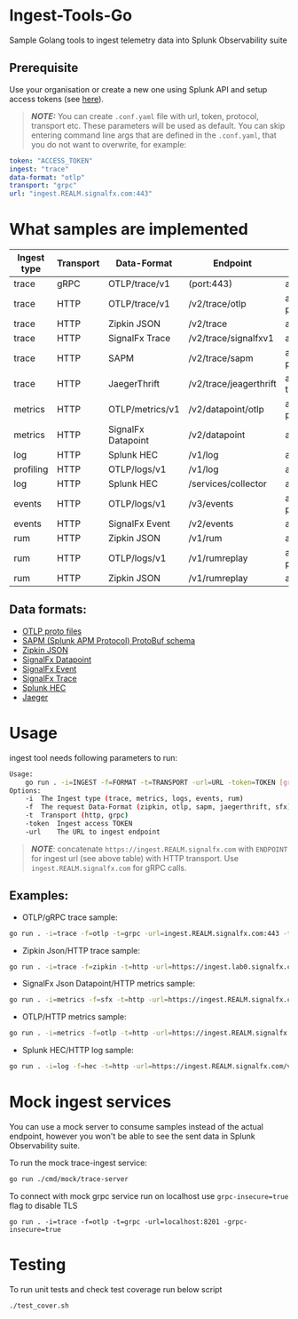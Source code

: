 # Ingest-Tools-Go
Sample Golang tools to ingest telemetry data into Splunk Observability suite

## Prerequisite
Use your organisation or create a new one using Splunk API and setup access tokens (see [here](https://github.com/LukaszSwolkien/ingest-tools)).

> **_NOTE:_**
You can create `.conf.yaml` file with url, token, protocol, transport etc. These parameters will be used as default. You can skip entering command line args that are defined in the `.conf.yaml`, that you do not want to overwrite, for example: 
```yaml
token: "ACCESS_TOKEN"
ingest: "trace"
data-format: "otlp"
transport: "grpc"
url: "ingest.REALM.signalfx.com:443"
```

# What samples are implemented

|Ingest type | Transport | Data-Format        | Endpoint               | Content-Type           | Sample  |
|------------|-----------|--------------------|------------------------|------------------------|---------|
|trace       |   gRPC    | OTLP/trace/v1      | (port:443)             | application/grpc       | &check; |
|trace       |   HTTP    | OTLP/trace/v1      | /v2/trace/otlp         | application/x-protobuf | &check; |
|trace       |   HTTP    | Zipkin JSON        | /v2/trace              | application/json       | &check; |
|trace       |   HTTP    | SignalFx Trace     | /v2/trace/signalfxv1   | application/json       | &check; |
|trace       |   HTTP    | SAPM               | /v2/trace/sapm         | application/x-protobuf | &check; |
|trace       |   HTTP    | JaegerThrift       | /v2/trace/jeagerthrift | application/x-thrift   | &check; |
|metrics     |   HTTP    | OTLP/metrics/v1    | /v2/datapoint/otlp     | application/x-protobuf | &check; |
|metrics     |   HTTP    | SignalFx Datapoint | /v2/datapoint          | application/json       | &check; |
|log         |   HTTP    | Splunk HEC         | /v1/log                | application/json       | &check; |
|profiling   |   HTTP    | OTLP/logs/v1       | /v1/log                | application/json       |         |
|log         |   HTTP    | Splunk HEC         | /services/collector    | application/json       |         |
|events      |   HTTP    | OTLP/logs/v1       | /v3/events             | application/x-protobuf |         |
|events      |   HTTP    | SignalFx Event     | /v2/events             | application/json       |         |
|rum         |   HTTP    | Zipkin JSON        | /v1/rum                | application/json       |         |
|rum         |   HTTP    | OTLP/logs/v1       | /v1/rumreplay          | application/x-protobuf |         |
|rum         |   HTTP    | Zipkin JSON        | /v1/rumreplay          | application/json       |         |


## Data formats:

* [OTLP proto files](https://github.com/open-telemetry/opentelemetry-proto/tree/main/opentelemetry/proto) 
* [SAPM (Splunk APM Protocol) ProtoBuf schema](https://github.com/signalfx/sapm-proto)
* [Zipkin JSON](https://zipkin.io/pages/data_model.html)
* [SignalFx Datapoint](https://dev.splunk.com/observability/reference/api/ingest_data/latest#endpoint-send-metrics)
* [SignalFx Event](https://dev.splunk.com/observability/reference/api/ingest_data/latest#endpoint-send-events)
* [SignalFx Trace](https://dev.splunk.com/observability/reference/api/ingest_data/latest#endpoint-sendtraces)
* [Splunk HEC](https://docs.splunk.com/Documentation/Splunk/latest/Data/FormatEventsforHTTPEventCollector)
* [Jaeger](https://www.jaegertracing.io/docs/1.41/apis/)

# Usage

ingest tool needs following parameters to run:
```bash
Usage:
    go run . -i=INGEST -f=FORMAT -t=TRANSPORT -url=URL -token=TOKEN [grpc-insecure=false]
Options:
    -i  The Ingest type (trace, metrics, logs, events, rum)
    -f  The request Data-Format (zipkin, otlp, sapm, jaegerthrift, sfx)
    -t  Transport (http, grpc)
    -token  Ingest access TOKEN
    -url    The URL to ingest endpoint
```

> **_NOTE_**: concatenate `https://ingest.REALM.signalfx.com` with `ENDPOINT` for ingest url (see above table) with HTTP transport. Use `ingest.REALM.signalfx.com` for gRPC calls.

## Examples:

* OTLP/gRPC trace sample:
```bash
go run . -i=trace -f=otlp -t=grpc -url=ingest.REALM.signalfx.com:443 -token=TOKEN
```

* Zipkin Json/HTTP trace sample:
```bash
go run . -i=trace -f=zipkin -t=http -url=https://ingest.lab0.signalfx.com/v2/trace -token=TOKEN
```

* SignalFx Json Datapoint/HTTP metrics sample:
```bash
go run . -i=metrics -f=sfx -t=http -url=https://ingest.REALM.signalfx.com/v2/datapoint -token=TOKEN
```

* OTLP/HTTP metrics sample:
```bash
go run . -i=metrics -f=otlp -t=http -url=https://ingest.REALM.signalfx.com/v2/datapoint/otlp -token=TOKEN
```

* Splunk HEC/HTTP log sample:
```bash
go run . -i=log -f=hec -t=http -url=https://ingest.REALM.signalfx.com/v1/logs -token=TOKEN
```

# Mock ingest services
You can use a mock server to consume samples instead of the actual endpoint, however you won't be able to see the sent data in Splunk Observability suite.

To run the mock trace-ingest service:

```bash
go run ./cmd/mock/trace-server
```

To connect with mock grpc service run on localhost use `grpc-insecure=true` flag to disable TLS

```
go run . -i=trace -f=otlp -t=grpc -url=localhost:8201 -grpc-insecure=true
```

# Testing
To run unit tests and check test coverage run below script
```bash
./test_cover.sh
```